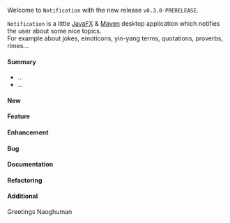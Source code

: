 Welcome to `Notification` with the new release `v0.3.0-PRERELEASE`.

`Notification` is a little [JavaFX] &amp; [Maven] desktop application which 
notifies the user about some nice topics.  
For example about jokes, emoticons, yin-yang terms, quotations, proverbs, 
rimes...



#### Summary
* ...
* ...



#### New



#### Feature



#### Enhancement



#### Bug



#### Documentation




#### Refactoring



#### Additional



Greetings
Naoghuman



[//]: # (Images)



[//]: # (Links)
[JavaFX]:http://docs.oracle.com/javase/8/javase-clienttechnologies.htm
[Maven]:http://maven.apache.org/



[//]: # (Issues which will be integrated in this release)
